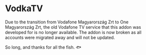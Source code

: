 # VodkaTV

Due to the transition from Vodafone Magyarország Zrt to One Magyarország Zrt, the old Vodafone TV service that this addon was developed for is no longer available. The addon is now broken as all accounts were migrated away and will not be updated.

So long, and thanks for all the fish. 🐟